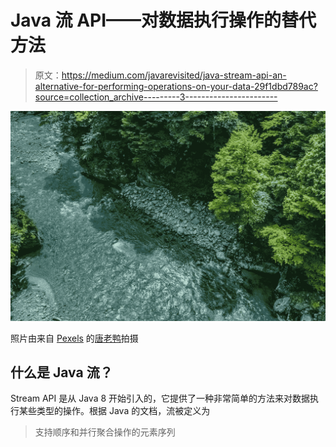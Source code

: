 # Java 流 API——对数据执行操作的替代方法

> 原文：<https://medium.com/javarevisited/java-stream-api-an-alternative-for-performing-operations-on-your-data-29f1dbd789ac?source=collection_archive---------3----------------------->

![](img/a2750fbb8d9d7dea659926f0aabe75ff.png)

照片由来自 [Pexels](https://www.pexels.com/photo/nature-tree-river-green-91505/?utm_content=attributionCopyText&utm_medium=referral&utm_source=pexels) 的[唐老鸭](https://www.pexels.com/@donaldtong94?utm_content=attributionCopyText&utm_medium=referral&utm_source=pexels)拍摄

## 什么是 Java 流？

Stream API 是从 Java 8 开始引入的，它提供了一种非常简单的方法来对数据执行某些类型的操作。根据 Java 的文档，流被定义为

> 支持顺序和并行聚合操作的元素序列